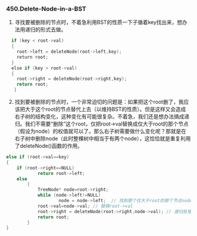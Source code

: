 ### 450.Delete-Node-in-a-BST

1. 寻找要被删除的节点时，不着急利用BST的性质一下子循着key找出来，想办法用递归的形式去做。
```cpp
  if (key < root->val) 
  {
    root->left = deleteNode(root->left,key);
    return root;
  }
  else if (key > root->val) 
  {
    root->right = deleteNode(root->right,key);
    return root;
   }
```
2. 找到要被删除的节点时，一个非常迫切的问题是：如果把这个root删了，我应该把大于这个root的节点替代上去（以维持BST的性质）。但是这样又会造成右子树的结构变化，这种变化有可能很复杂。不着急，我们还是想办法搞成递归。我们不需要“删除”这个root，仅把root->val替换成仅大于root的那个节点（假设为node）的权值就可以了。那么右子树需要做什么变化呢？那就是在右子树中删除node（此时整棵树中相当于有两个node），这恰恰就是重复利用了deleteNode()函数的作用。
```cpp
else if (root->val==key)
{
	if (root->right==NULL)
        	return root->left;				
	else
    	{
        	TreeNode* node=root->right;
         	while (node->left!=NULL)
               		node = node->left;  // 找到那个仅大于root的那个节点node
         	root->val=node->val; // 替换root->val
         	root->right = deleteNode(root->right,node->val); // 递归处理右子树
         	return root;
    	}
}
```                
